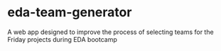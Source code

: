 # eda-team-generator
A web app designed to improve the process of selecting teams for the Friday projects during EDA bootcamp
